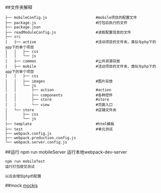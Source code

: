##文件夹解释

	├── mobileConfig.js                      #mobile项目的配置文件
	├── package.js                           #打包后执行的文件
	├── package.json
	├── readModuleConfig.js                  #读取配置信息的文件
	├── src
	│   ├── active                           #活动项目的文件夹，类似与php下的app下的单个项目
	│   │   ├── css
	│   │   └── js
	│   ├── common                           #公共资源存放
	│   ├── mobile                           #活动项目的文件夹，类似与php下的app下的单个项目
	│   │   ├── css
	│   │   ├── images                       #图片存放
	│   │   └── js
	│   │       ├── action                   #action
	│   │       ├── components               #各种控件
	│   │       ├── store                    #store
	│   │       └── view                     #页面入口
	│   └── store                            #店铺文件夹                     
	│       ├── css
	│       └── js
	├── template                             #html模板
	├── test                                 #单元测试
	├── webpack.config.js                    
	├── webpack.production.config.js
	└── webpack.server.config.js
	
	
##运行
	npm run mobileServer
	运行本地webpack-dev-server
	
	npm run mobileTest
	运行打包提交测试
	
	以后会增加php的配置
	
##mock
[mockjs](http://mockjs.com/)
